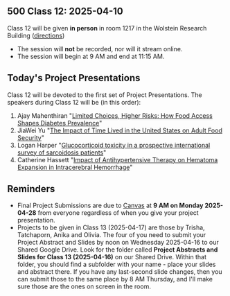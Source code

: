 ## 500 Class 12: 2025-04-10

Class 12 will be given **in person** in room 1217 in the Wolstein Research Building ([directions](https://case.edu/medicine/neurology/research/behavioral-health-research-group/directions-wolstein-research-building))

- The session will **not** be recorded, nor will it stream online.
- The session will begin at 9 AM and end at 11:15 AM.

## Today's Project Presentations

Class 12 will be devoted to the first set of Project Presentations. The speakers during Class 12 will be (in this order):

1. Ajay Mahenthiran "[Limited Choices, Higher Risks: How Food Access Shapes Diabetes Prevalence](https://thomaselove.github.io/500-proj-draft2-slides/slides/ajay_draft2.html)"
2. JiaWei Yu "[The Impact of Time Lived in the United States on Adult Food Security](https://thomaselove.github.io/500-proj-draft2-slides/slides/jiawei_draft2.html)"
3. Logan Harper "[Glucocorticoid toxicity in a prospective international survey of sarcoidosis patients](https://thomaselove.github.io/500-proj-draft2-slides/slides/logan_draft2.html)"
4. Catherine Hassett "[Impact of Antihypertensive Therapy on Hematoma Expansion in Intracerebral Hemorrhage](https://thomaselove.github.io/500-proj-draft2-slides/slides/katie_draft2.html)"

## Reminders

- Final Project Submissions are due to [Canvas](https://canvas.case.edu/) at **9 AM on Monday 2025-04-28** from everyone regardless of when you give your project presentation.
- Projects to be given in Class 13 (2025-04-17) are those by Trisha, Tatchaporn, Anika and Olivia. The four of you need to submit your Project Abstract and Slides by noon on Wednesday 2025-04-16 to our Shared Google Drive. Look for the folder called **Project Abstracts and Slides for Class 13 (2025-04-16)** on our Shared Drive. Within that folder, you should find a subfolder with your name - place your slides and abstract there. If you have any last-second slide changes, then you can submit those to the same place by 8 AM Thursday, and I'll make sure those are the ones on screen in the room.
